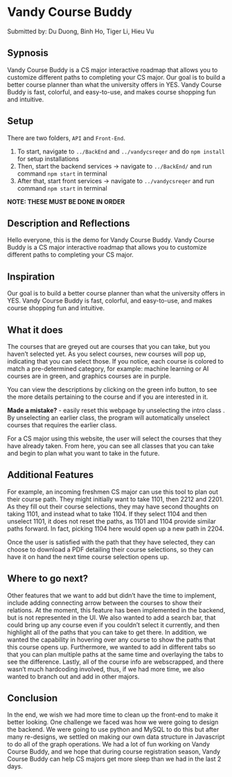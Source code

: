 # Vandy Course Buddy

Submitted by: Du Duong, Binh Ho, Tiger Li, Hieu Vu

## Sypnosis

Vandy Course Buddy is a CS major interactive roadmap that allows you to customize different paths to completing your CS major. Our goal is to build a better course planner than what the university offers in YES. Vandy Course Buddy is fast, colorful, and easy-to-use, and makes course shopping fun and intuitive.

## Setup

There are two folders, `API` and `Front-End`.

1. To start, navigate to `../BackEnd` and `../vandycsreqer` and do `npm install` for setup installations
2. Then, start the backend services -> navigate to `../BackEnd/` and run command `npm start` in terminal
3. After that, start front services -> navigate to `../vandycsreqer` and run command `npm start` in terminal

**NOTE: THESE MUST BE DONE IN ORDER**



## Description and Reflections

Hello everyone, this is the demo for Vandy Course Buddy. Vandy Course Buddy is a CS major interactive roadmap that allows you to customize different paths to completing your CS major. 

## Inspiration
Our goal is to build a better course planner than what the university offers in YES. Vandy Course Buddy is fast, colorful, and easy-to-use, and makes course shopping fun and intuitive.

## What it does
The courses that are greyed out are courses that you can take, but you haven’t selected yet. As you select courses, new courses will pop up, indicating that you can select those. If you notice, each course is colored to match a pre-determined category, for example: machine learning or AI courses are in green, and graphics courses are in purple. 

You can view the descriptions by clicking on the green info button, to see the more details pertaining to the course and if you are interested in it.  

**Made a mistake?** - easily reset this webpage by unselecting the intro class .
By unselecting an earlier class, the program will automatically unselect courses that requires the earlier class. 

For a CS major using this website, the user will select the courses that they have already taken. From here, you can see all classes that you can take and begin to plan what you want to take in the future.

## Additional Features

For example, an incoming freshmen CS major can use this tool to plan out their course path. They might initially want to take 1101, then 2212 and 2201. As they fill out their course selections, they may have second thoughts on taking 1101, and instead what to take 1104. If they select 1104 and then unselect 1101, it does not reset the paths, as 1101 and 1104 provide similar paths forward. In fact, picking 1104 here would open up a new path in 2204.

Once the user is satisfied with the path that they have selected, they can choose to download a PDF detailing their course selections, so they can have it on hand the next time course selection opens up. 

## Where to go next?

Other features that we want to add but didn’t have the time to implement, include adding connecting arrow between the courses to show their relations. At the moment, this feature has been implemented in the backend, but is not represented in the UI. We also wanted to add a search bar, that could bring up any course even if you couldn’t select it currently, and then highlight all of the paths that you can take to get there. In addition, we wanted the capability in hovering over any course to show the paths that this course opens up. Furthermore, we wanted to add in different tabs so that you can plan multiple paths at the same time and overlaying the tabs to see the difference. Lastly, all of the course info are webscrapped, and there wasn’t much hardcoding involved, thus, if we had more time, we also wanted to branch out and add in other majors. 


## Conclusion
In the end, we wish we had more time to clean up the front-end to make it better looking. One challenge we faced was how we were going to design the backend. We were going to use python and MySQL to do this but after many re-designs, we settled on making our own data structure in Javascript to do all of the graph operations. We had a lot of fun working on Vandy Course Buddy, and we hope that during course registration season, Vandy Course Buddy can help CS majors get more sleep than we had in the last 2 days. 




